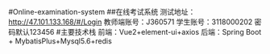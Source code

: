 #Online-examination-system
##在线考试系统
测试地址：http://47.101.133.168/#/Login
教师端账号：J360571
学生账号：3118000202
密码默认123456
#主要技术栈
前端：Vue2+element-ui+axios
后端：Spring Boot + MybatisPlus+Mysql5.6+redis
